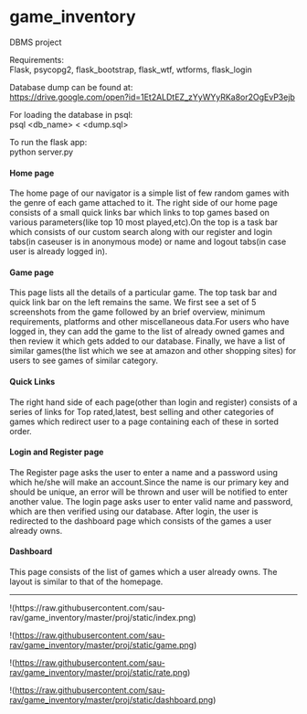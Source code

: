 # game_inventory
DBMS project<br>

Requirements:<br>
Flask, psycopg2, flask_bootstrap, flask_wtf, wtforms, flask_login<br>

Database dump can be found at:<br>
https://drive.google.com/open?id=1Et2ALDtEZ_zYyWYyRKa8or2OgEvP3ejb <br>

For loading the database in psql: <br>
psql <db_name> < <dump.sql>

To run the flask app: <br>
python server.py <br>

<h4>Home page</h4>
  <p>The home page of our navigator is a simple list of few random games with the genre of each game attached to it.  The right side of our home page consists of a small quick links bar which links to top games based on various parameters(like top 10 most played,etc).On the top is a task bar which consists of our custom search along with our register and login tabs(in caseuser is in anonymous mode) or name and logout tabs(in case user is already logged in).</p>
  <h4>Game page</h4>
  <p>This page lists all the details of a particular game.  The top task bar and quick link bar on the left remains the  same.   We  first  see  a  set  of  5  screenshots  from  the  game  followed  by  an  brief  overview,  minimum requirements, platforms and other miscellaneous data.For users who have logged in, they can add the game to the list of already owned games and then review it which gets added to our database. Finally, we have a list of similar games(the list which we see at amazon and other shopping sites) for users to see games of similar category.</p>
  <h4>Quick Links</h4>
  <p>The right hand side of each page(other than login and register) consists of a series of links for Top rated,latest, best selling and other categories of games which redirect user to a page containing each of these in sorted order.</p>
  <h4>Login and Register page</h4>
  <p>The Register page asks the user to enter a name and a password using which he/she will make an account.Since the name is our primary key and should be unique, an error will be thrown and user will be notified to enter another value. The login page asks user to enter valid name and password, which are then verified using our database. After login, the user is redirected to the dashboard page which consists of the games a user already owns.</p>
  <h4>Dashboard</h4>
  <p>This page consists of the list of games which a user already owns.  The layout is similar to that of the homepage.</p>
<hr>
!(https://raw.githubusercontent.com/sau-rav/game_inventory/master/proj/static/index.png)

!(https://raw.githubusercontent.com/sau-rav/game_inventory/master/proj/static/game.png)

!(https://raw.githubusercontent.com/sau-rav/game_inventory/master/proj/static/rate.png)

!(https://raw.githubusercontent.com/sau-rav/game_inventory/master/proj/static/dashboard.png)

